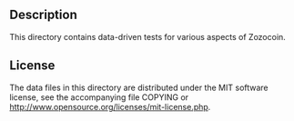 Description
------------

This directory contains data-driven tests for various aspects of Zozocoin.

License
--------

The data files in this directory are distributed under the MIT software
license, see the accompanying file COPYING or
http://www.opensource.org/licenses/mit-license.php.

